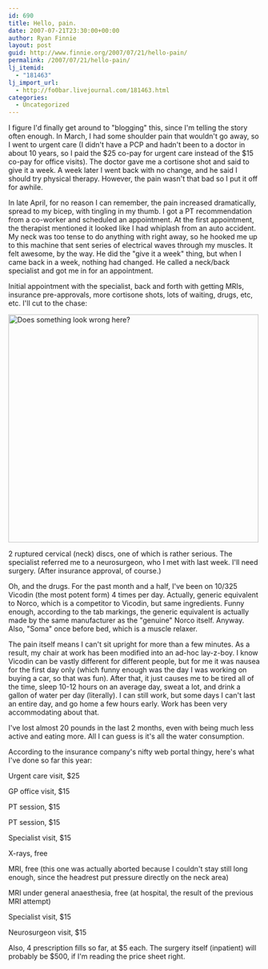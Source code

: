 ```yaml
---
id: 690
title: Hello, pain.
date: 2007-07-21T23:30:00+00:00
author: Ryan Finnie
layout: post
guid: http://www.finnie.org/2007/07/21/hello-pain/
permalink: /2007/07/21/hello-pain/
lj_itemid:
  - "181463"
lj_import_url:
  - http://fo0bar.livejournal.com/181463.html
categories:
  - Uncategorized
---
```

I figure I'd finally get around to "blogging" this, since I'm telling the story often enough. In March, I had some shoulder pain that wouldn't go away, so I went to urgent care (I didn't have a PCP and hadn't been to a doctor in about 10 years, so I paid the $25 co-pay for urgent care instead of the $15 co-pay for office visits). The doctor gave me a cortisone shot and said to give it a week. A week later I went back with no change, and he said I should try physical therapy. However, the pain wasn't that bad so I put it off for awhile.

In late April, for no reason I can remember, the pain increased dramatically, spread to my bicep, with tingling in my thumb. I got a PT recommendation from a co-worker and scheduled an appointment. At the first appointment, the therapist mentioned it looked like I had whiplash from an auto accident. My neck was too tense to do anything with right away, so he hooked me up to this machine that sent series of electrical waves through my muscles. It felt awesome, by the way. He did the "give it a week" thing, but when I came back in a week, nothing had changed. He called a neck/back specialist and got me in for an appointment.

Initial appointment with the specialist, back and forth with getting MRIs, insurance pre-approvals, more cortisone shots, lots of waiting, drugs, etc, etc. I'll cut to the chase:

[<img src="http://farm2.static.flickr.com/1221/840610955_7a6ae5ed1f.jpg" width="500" height="456" alt="Does something look wrong here?" />](http://www.flickr.com/photos/fo0bar/840610955/ "Photo Sharing")

2 ruptured cervical (neck) discs, one of which is rather serious. The specialist referred me to a neurosurgeon, who I met with last week. I'll need surgery. (After insurance approval, of course.)

Oh, and the drugs. For the past month and a half, I've been on 10/325 Vicodin (the most potent form) 4 times per day. Actually, generic equivalent to Norco, which is a competitor to Vicodin, but same ingredients. Funny enough, according to the tab markings, the generic equivalent is actually made by the same manufacturer as the "genuine" Norco itself. Anyway. Also, "Soma" once before bed, which is a muscle relaxer.

The pain itself means I can't sit upright for more than a few minutes. As a result, my chair at work has been modified into an ad-hoc lay-z-boy. I know Vicodin can be vastly different for different people, but for me it was nausea for the first day only (which funny enough was the day I was working on buying a car, so that was fun). After that, it just causes me to be tired all of the time, sleep 10-12 hours on an average day, sweat a lot, and drink a gallon of water per day (literally). I can still work, but some days I can't last an entire day, and go home a few hours early. Work has been very accommodating about that.

I've lost almost 20 pounds in the last 2 months, even with being much less active and eating more. All I can guess is it's all the water consumption.

According to the insurance company's nifty web portal thingy, here's what I've done so far this year:

Urgent care visit, $25
  
GP office visit, $15
  
PT session, $15
  
PT session, $15
  
Specialist visit, $15
  
X-rays, free
  
MRI, free (this one was actually aborted because I couldn't stay still long enough, since the headrest put pressure directly on the neck area)
  
MRI under general anaesthesia, free (at hospital, the result of the previous MRI attempt)
  
Specialist visit, $15
  
Neurosurgeon visit, $15

Also, 4 prescription fills so far, at $5 each. The surgery itself (inpatient) will probably be $500, if I'm reading the price sheet right.
